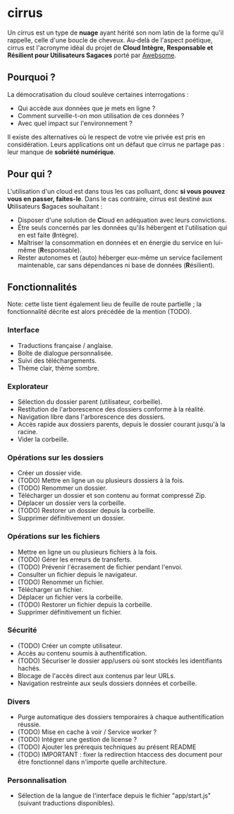 # cirrus

Un cirrus est un type de **nuage** ayant hérité son nom latin de la forme qu'il rappelle, celle d'une boucle de cheveux. Au-delà de l'aspect poétique, cirrus est l'acronyme idéal du projet de **Cloud Intègre, Responsable et Résilient pour Utilisateurs Sagaces** porté par [Awebsome](https://awebsome.fr).

## Pourquoi ?

La démocratisation du cloud soulève certaines interrogations :

* Qui accède aux données que je mets en ligne ?
* Comment surveille-t-on mon utilisation de ces données ?
* Avec quel impact sur l'environnement ?

Il existe des alternatives où le respect de votre vie privée est pris en considération. Leurs applications ont un défaut que cirrus ne partage pas : leur manque de **sobriété numérique**.

## Pour qui ?

L'utilisation d'un cloud est dans tous les cas polluant, donc **si vous pouvez vous en passer, faites-le**. Dans le cas contraire, cirrus est destiné aux **U**tilisateurs **S**agaces souhaitant :
* Disposer d'une solution de **C**loud en adéquation avec leurs convictions. 
* Être seuls concernés par les données qu'ils hébergent et l'utilisation qui en est faite (**I**ntègre).
* Maîtriser la consommation en données et en énergie du service en lui-même (**R**esponsable).
* Rester autonomes et (auto) héberger eux-même un service facilement maintenable, car sans dépendances ni base de données (**R**ésilient).

## Fonctionnalités

Note: cette liste tient également lieu de feuille de route partielle ; la fonctionnalité décrite est alors précédée de la mention (TODO).

### Interface

* Traductions française / anglaise.
* Boîte de dialogue personnalisée.
* Suivi des téléchargements.
* Thème clair, thème sombre.

### Explorateur

* Sélection du dossier parent (utilisateur, corbeille).
* Restitution de l'arborescence des dossiers conforme à la réalité.
* Navigation libre dans l'arborescence des dossiers.
* Accès rapide aux dossiers parents, depuis le dossier courant jusqu'à la racine.
* Vider la corbeille.

### Opérations sur les dossiers

* Créer un dossier vide.
* (TODO) Mettre en ligne un ou plusieurs dossiers à la fois.
* (TODO) Renommer un dossier.
* Télécharger un dossier et son contenu au format compressé Zip.
* Déplacer un dossier vers la corbeille.
* (TODO) Restorer un dossier depuis la corbeille.
* Supprimer définitivement un dossier.

### Opérations sur les fichiers

* Mettre en ligne un ou plusieurs fichiers à la fois.
* (TODO) Gérer les erreurs de transferts.
* (TODO) Prévenir l'écrasement de fichier pendant l'envoi.
* Consulter un fichier depuis le navigateur.
* (TODO) Renommer un fichier.
* Télécharger un fichier.
* Déplacer un fichier vers la corbeille.
* (TODO) Restorer un fichier depuis la corbeille.
* Supprimer définitivement un fichier.

### Sécurité

* (TODO) Créer un compte utilisateur.
* Accès au contenu soumis à authentification.
* (TODO) Sécuriser le dossier app/users où sont stockés les identifiants hachés.
* Blocage de l'accès direct aux contenus par leur URLs.
* Navigation restreinte aux seuls dossiers données et corbeille. 

### Divers

* Purge automatique des dossiers temporaires à chaque authentification réussie.
* (TODO) Mise en cache à voir / Service worker ?
* (TODO) Intégrer une gestion de license ?
* (TODO) Ajouter les prérequis techniques au présent README
* (TODO) IMPORTANT : fixer la redirection htaccess des document pour être fonctionnel dans n'importe quelle architecture. 

### Personnalisation

* Sélection de la langue de l'interface depuis le fichier "app/start.js" (suivant traductions disponibles).